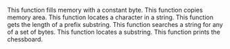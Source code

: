 This function  fills memory with a constant byte.
This function  copies memory area.
This function locates a character in a string.
This function gets the length of a prefix substring.
This function searches a string for any of a set of bytes.
This function  locates a substring.
This function prints the chessboard.
